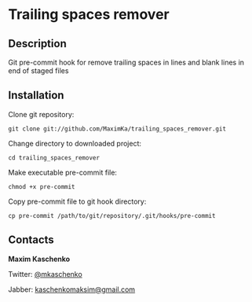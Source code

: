 # Trailing spaces remover #

## Description ##

Git pre-commit hook for remove trailing spaces in lines and blank lines in end of staged files

## Installation ##

Clone git repository:

    git clone git://github.com/MaximKa/trailing_spaces_remover.git

Change directory to downloaded project:

    cd trailing_spaces_remover

Make executable pre-commit file:

    chmod +x pre-commit

Copy pre-commit file to git hook directory:

    cp pre-commit /path/to/git/repository/.git/hooks/pre-commit

## Contacts ##

**Maxim Kaschenko**

Twitter: [@mkaschenko](http://twitter.com/mkaschenko/ "http://twitter.com/mkaschenko")

Jabber: kaschenkomaksim@gmail.com
